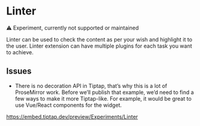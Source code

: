 # Linter

⚠️ Experiment, currently not supported or maintained

Linter can be used to check the content as per your wish and highlight it to the user. Linter extension can have multiple plugins for each task you want to achieve.

## Issues
* There is no decoration API in Tiptap, that’s why this is a lot of ProseMirror work. Before we’ll publish that example, we’d need to find a few ways to make it more Tiptap-like. For example, it would be great to use Vue/React components for the widget.

https://embed.tiptap.dev/preview/Experiments/Linter
